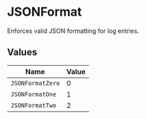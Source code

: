 # JSONFormat

Enforces valid JSON formatting for log entries.


## Values

| Name             | Value            |
| ---------------- | ---------------- |
| `JSONFormatZero` | 0                |
| `JSONFormatOne`  | 1                |
| `JSONFormatTwo`  | 2                |